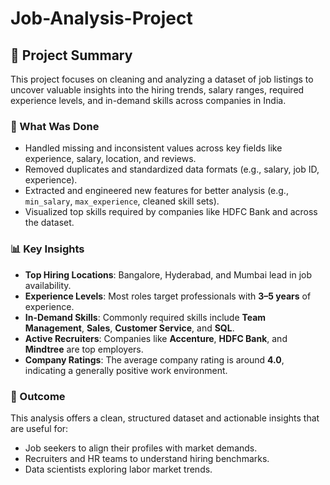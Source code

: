 # Job-Analysis-Project

## 📄 Project Summary

This project focuses on cleaning and analyzing a dataset of job listings to uncover valuable insights into the hiring trends, salary ranges, required experience levels, and in-demand skills across companies in India.

### 🔧 What Was Done

- Handled missing and inconsistent values across key fields like experience, salary, location, and reviews.
- Removed duplicates and standardized data formats (e.g., salary, job ID, experience).
- Extracted and engineered new features for better analysis (e.g., `min_salary`, `max_experience`, cleaned skill sets).
- Visualized top skills required by companies like HDFC Bank and across the dataset.

### 📊 Key Insights

- **Top Hiring Locations**: Bangalore, Hyderabad, and Mumbai lead in job availability.
- **Experience Levels**: Most roles target professionals with **3–5 years** of experience.
- **In-Demand Skills**: Commonly required skills include **Team Management**, **Sales**, **Customer Service**, and **SQL**.
- **Active Recruiters**: Companies like **Accenture**, **HDFC Bank**, and **Mindtree** are top employers.
- **Company Ratings**: The average company rating is around **4.0**, indicating a generally positive work environment.

### 📁 Outcome

This analysis offers a clean, structured dataset and actionable insights that are useful for:
- Job seekers to align their profiles with market demands.
- Recruiters and HR teams to understand hiring benchmarks.
- Data scientists exploring labor market trends.

